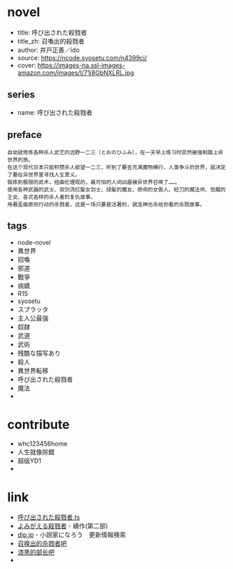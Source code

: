 
# novel

- title: 呼び出された殺戮者
- title_zh: 召喚出的殺戮者
- author: 井戸正善／ido
- source: https://ncode.syosetu.com/n4399ci/
- cover: https://images-na.ssl-images-amazon.com/images/I/71i8GbNXLRL.jpg

## series

- name: 呼び出された殺戮者

## preface

```
自幼就修炼各种杀人武艺的远野一二三（とおのひふみ），在一天早上练习时突然被强制踏上异世界的旅。
在这个现代日本只能积攒杀人欲望一二三，听到了要去充满魔物横行，人类争斗的世界，就决定了要在异世界里寻找人生意义。
锻炼到极限的武术，扭曲伦理观的，最可怕的人间凶器被异世界召唤了……。
使用各种武器的武士、双剑流红髲女剑士、绿髲的魔女、绝命的女兽人、短刀的魔法师、觉醒的王女、各式各样的杀人者的复仇故事。
用著歪曲原则行动的杀戮者，这是一场只要是活著的，就连神也杀给你看的杀戮故事。
```

## tags

- node-novel
- 異世界
- 招喚
- 邪道
- 戰爭
- 病嬌
- R15
- syosetu
- スプラッタ
- 主人公最強
- 奴隷
- 武道
- 武術
- 残酷な描写あり
- 殺人
- 異世界転移
- 呼び出された殺戮者
- 魔法
- 

# contribute

- whc123456home
- 人生就像除錯
- 超级YD1
- 

# link

- [呼び出された殺戮者.ts](https://github.com/bluelovers/node-novel/blob/master/lib/locales/%E5%91%BC%E3%81%B3%E5%87%BA%E3%81%95%E3%82%8C%E3%81%9F%E6%AE%BA%E6%88%AE%E8%80%85.ts)
- [よみがえる殺戮者](../00020_第二部：復甦的殺戮者) - 續作(第二部)
- [dip.jp](https://narou.dip.jp/search.php?text=n4399ci&novel=all&genre=all&new_genre=all&length=0&down=0&up=100) - 小説家になろう　更新情報検索
- [召唤出的杀戮者吧](https://tieba.baidu.com/f?kw=%E5%8F%AC%E5%94%A4%E5%87%BA%E7%9A%84%E6%9D%80%E6%88%AE%E8%80%85&ie=utf-8 "召唤出的杀戮者")
- [漆黑的部长吧](https://tieba.baidu.com/f?kw=%E6%BC%86%E9%BB%91%E7%9A%84%E9%83%A8%E9%95%BF&ie=utf-8 "")
- 
